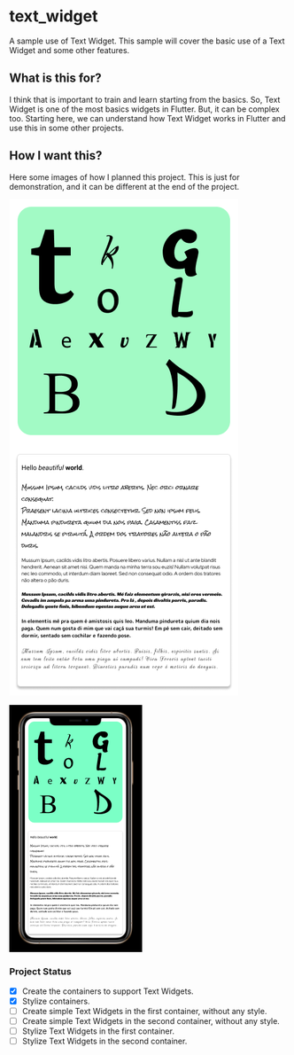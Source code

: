 # text_widget

A sample use of Text Widget. This sample will cover the basic use of a Text Widget and some other features.

## What is this for?
I think that is important to train and learn starting from the basics. So, Text Widget is one of the most basics widgets in Flutter. But, it can be complex too. Starting here, we can understand how Text Widget works in Flutter and use this in some other projects.

## How I want this?
Here some images of how I planned this project. This is just for demonstration, and it can be different at the end of the project.

![Flutter Text Widget Exercise Prototype](images/sketches/Prototype-Flutter-Text-Example-Learning.png)

![Flutter Text Widget Exercise Sketch](images/sketches/Sketch-Text-Widget.png)

### Project Status
- [x] Create the containers to support Text Widgets.
- [x] Stylize containers.
- [ ] Create simple Text Widgets in the first container, without any style.
- [ ] Create simple Text Widgets in the second container, without any style.
- [ ] Stylize Text Widgets in the first container.
- [ ] Stylize Text Widgets in the second container.